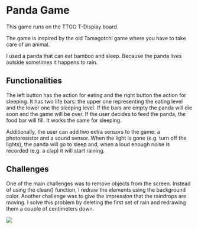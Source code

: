 # Panda Game

This game runs on the TTGO T-Display board.

The game is inspired by the old Tamagotchi game where you have to
take care of an animal.

I used a panda that can eat bamboo and sleep. Because the panda lives outside sometimes it happens to rain.

## Functionalities
The left button has the action for eating and the right button the action for
sleeping.
It has two life bars: the upper one representing the eating level and the lower
one the sleeping level. If the bars are empty the panda will die soon and the
game will be over. If the user decides to feed the panda, the food bar will fill.
It works the same for sleeping.

Additionally, the user can add two extra sensors to the game: a photoresistor and a sound sensor.
When the light is gone (e.g. turn off the lights), the panda will go to sleep and, when a loud enough noise is recorded (e.g. a clap) it will start raining.

## Challenges
One of the main challenges was to remove objects from the screen. Instead of
using the clean() function, I redraw the elements using the background color.
Another challenge was to give the impression that the raindrops are moving.
I solve this problem by deleting the first set of rain and redrawing them a
couple of centimeters down.

![](panda_game.png)